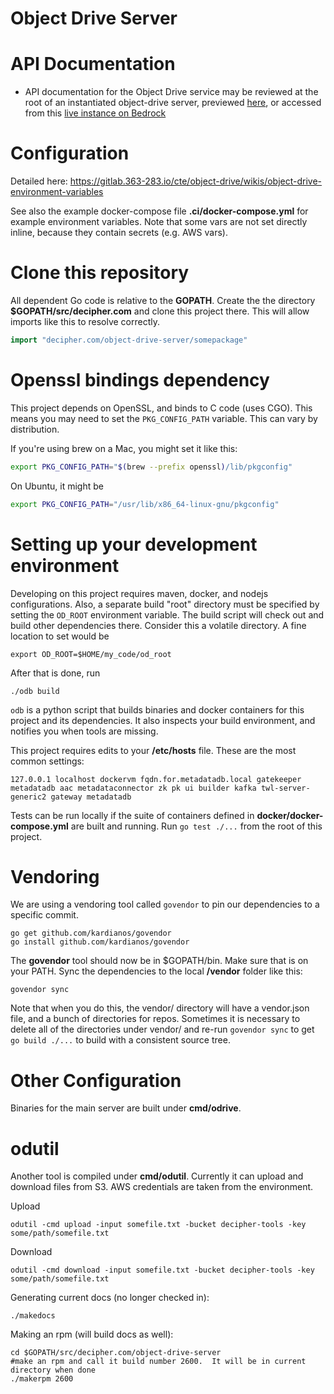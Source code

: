 # Object Drive Server

# API Documentation

* API documentation for the Object Drive service may be reviewed at the root of an instantiated object-drive server,
previewed [here](./docs/home.md), or accessed from this [live instance on Bedrock](https://bedrock.363-283.io/services/object-drive/1.0/)


# Configuration

Detailed here: https://gitlab.363-283.io/cte/object-drive/wikis/object-drive-environment-variables

See also the example docker-compose file **.ci/docker-compose.yml** for example environment variables.
Note that some vars are not set directly inline, because they contain secrets (e.g. AWS vars).

# Clone this repository

All dependent Go code is relative to the **GOPATH**. Create the the directory **$GOPATH/src/decipher.com**
and clone this project there. This will allow imports like this to resolve correctly.

```go
import "decipher.com/object-drive-server/somepackage"
```

# Openssl bindings dependency

This project depends on OpenSSL, and binds to C code (uses CGO). This means you
may need to set the `PKG_CONFIG_PATH` variable. This can vary by distribution.

If you're using brew on a Mac, you might set it like this:

```bash
export PKG_CONFIG_PATH="$(brew --prefix openssl)/lib/pkgconfig"
```

On Ubuntu, it might be

```bash
export PKG_CONFIG_PATH="/usr/lib/x86_64-linux-gnu/pkgconfig"
```

# Setting up your development environment

Developing on this project requires maven, docker, and nodejs configurations.
Also, a separate build "root" directory must be specified by setting the `OD_ROOT`
environment variable. The build script will check out and build other dependencies
there. Consider this a volatile directory. A fine location to set would be

```
export OD_ROOT=$HOME/my_code/od_root
```

After that is done, run

```
./odb build
```

`odb` is a python script that builds binaries and docker containers for this
project and its dependencies. It also inspects your build environment, and
notifies you when tools are missing.

This project requires edits to your **/etc/hosts** file. These are the most
common settings:

```
127.0.0.1 localhost dockervm fqdn.for.metadatadb.local gatekeeper metadatadb aac metadataconnector zk pk ui builder kafka twl-server-generic2 gateway metadatadb
```

Tests can be run locally if the suite of containers defined in **docker/docker-compose.yml**
are built and running. Run `go test ./...` from the root of this project.

# Vendoring

We are using a vendoring tool called `govendor` to pin our dependencies to a specific commit.

```
go get github.com/kardianos/govendor
go install github.com/kardianos/govendor
```

The **govendor** tool should now be in $GOPATH/bin. Make sure that is on your PATH.
Sync the dependencies to the local **/vendor** folder like this:

```
govendor sync
```
Note that when you do this, the vendor/ directory will have a vendor.json file, and a bunch of directories for repos.
Sometimes it is necessary to delete all of the directories under vendor/ and re-run `govendor sync` to get `go build ./...`
to build with a consistent source tree.

# Other Configuration

Binaries for the main server are built under **cmd/odrive**.

# odutil

Another tool is compiled under **cmd/odutil**. Currently it can upload and
download files from S3. AWS credentials are taken from the environment.

Upload

```
odutil -cmd upload -input somefile.txt -bucket decipher-tools -key some/path/somefile.txt
```

Download

```
odutil -cmd download -input somefile.txt -bucket decipher-tools -key some/path/somefile.txt
```

Generating current docs (no longer checked in):

```
./makedocs
```

Making an rpm (will build docs as well):

```
cd $GOPATH/src/decipher.com/object-drive-server
#make an rpm and call it build number 2600.  It will be in current directory when done
./makerpm 2600
```
